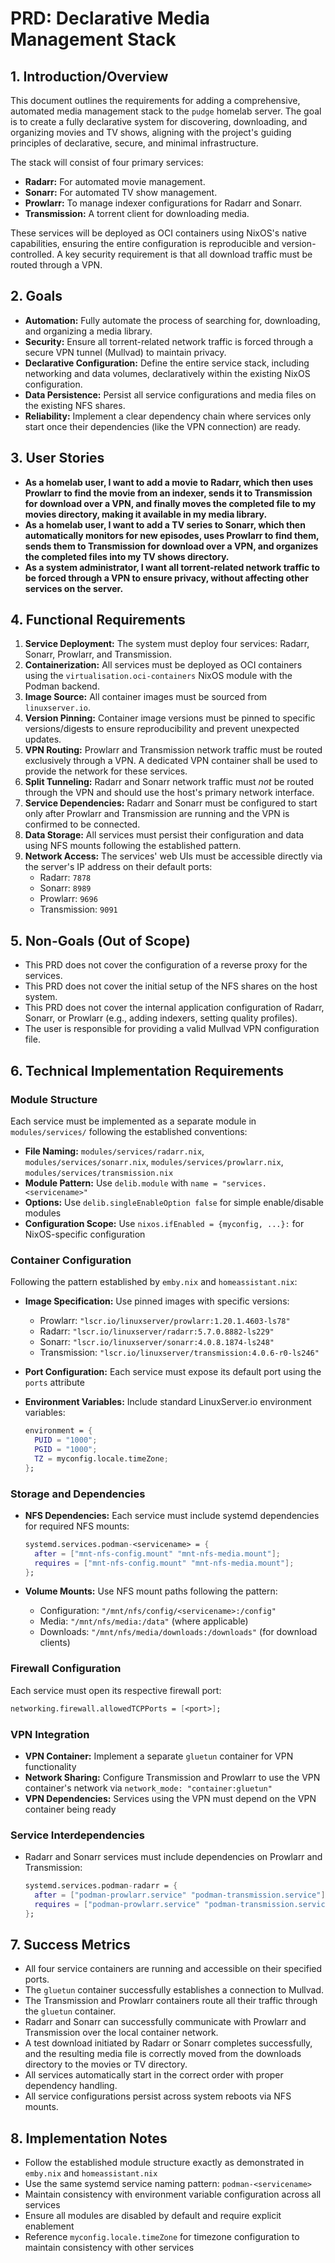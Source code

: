 # PRD: Declarative Media Management Stack

## 1. Introduction/Overview

This document outlines the requirements for adding a comprehensive, automated media management stack to the `pudge` homelab server. The goal is to create a fully declarative system for discovering, downloading, and organizing movies and TV shows, aligning with the project's guiding principles of declarative, secure, and minimal infrastructure.

The stack will consist of four primary services:
*   **Radarr:** For automated movie management.
*   **Sonarr:** For automated TV show management.
*   **Prowlarr:** To manage indexer configurations for Radarr and Sonarr.
*   **Transmission:** A torrent client for downloading media.

These services will be deployed as OCI containers using NixOS's native capabilities, ensuring the entire configuration is reproducible and version-controlled. A key security requirement is that all download traffic must be routed through a VPN.

## 2. Goals

*   **Automation:** Fully automate the process of searching for, downloading, and organizing a media library.
*   **Security:** Ensure all torrent-related network traffic is forced through a secure VPN tunnel (Mullvad) to maintain privacy.
*   **Declarative Configuration:** Define the entire service stack, including networking and data volumes, declaratively within the existing NixOS configuration.
*   **Data Persistence:** Persist all service configurations and media files on the existing NFS shares.
*   **Reliability:** Implement a clear dependency chain where services only start once their dependencies (like the VPN connection) are ready.

## 3. User Stories

*   **As a homelab user, I want to add a movie to Radarr, which then uses Prowlarr to find the movie from an indexer, sends it to Transmission for download over a VPN, and finally moves the completed file to my movies directory, making it available in my media library.**
*   **As a homelab user, I want to add a TV series to Sonarr, which then automatically monitors for new episodes, uses Prowlarr to find them, sends them to Transmission for download over a VPN, and organizes the completed files into my TV shows directory.**
*   **As a system administrator, I want all torrent-related network traffic to be forced through a VPN to ensure privacy, without affecting other services on the server.**

## 4. Functional Requirements

1.  **Service Deployment:** The system must deploy four services: Radarr, Sonarr, Prowlarr, and Transmission.
2.  **Containerization:** All services must be deployed as OCI containers using the `virtualisation.oci-containers` NixOS module with the Podman backend.
3.  **Image Source:** All container images must be sourced from `linuxserver.io`.
4.  **Version Pinning:** Container image versions must be pinned to specific versions/digests to ensure reproducibility and prevent unexpected updates.
5.  **VPN Routing:** Prowlarr and Transmission network traffic must be routed exclusively through a VPN. A dedicated VPN container shall be used to provide the network for these services.
6.  **Split Tunneling:** Radarr and Sonarr network traffic must *not* be routed through the VPN and should use the host's primary network interface.
7.  **Service Dependencies:** Radarr and Sonarr must be configured to start only after Prowlarr and Transmission are running and the VPN is confirmed to be connected.
8.  **Data Storage:** All services must persist their configuration and data using NFS mounts following the established pattern.
9.  **Network Access:** The services' web UIs must be accessible directly via the server's IP address on their default ports:
    *   Radarr: `7878`
    *   Sonarr: `8989`
    *   Prowlarr: `9696`
    *   Transmission: `9091`

## 5. Non-Goals (Out of Scope)

*   This PRD does not cover the configuration of a reverse proxy for the services.
*   This PRD does not cover the initial setup of the NFS shares on the host system.
*   This PRD does not cover the internal application configuration of Radarr, Sonarr, or Prowlarr (e.g., adding indexers, setting quality profiles).
*   The user is responsible for providing a valid Mullvad VPN configuration file.

## 6. Technical Implementation Requirements

### Module Structure
Each service must be implemented as a separate module in `modules/services/` following the established conventions:

*   **File Naming:** `modules/services/radarr.nix`, `modules/services/sonarr.nix`, `modules/services/prowlarr.nix`, `modules/services/transmission.nix`
*   **Module Pattern:** Use `delib.module` with `name = "services.<servicename>"` 
*   **Options:** Use `delib.singleEnableOption false` for simple enable/disable modules
*   **Configuration Scope:** Use `nixos.ifEnabled = {myconfig, ...}:` for NixOS-specific configuration

### Container Configuration
Following the pattern established by `emby.nix` and `homeassistant.nix`:

*   **Image Specification:** Use pinned images with specific versions:
    *   Prowlarr: `"lscr.io/linuxserver/prowlarr:1.20.1.4603-ls78"`
    *   Radarr: `"lscr.io/linuxserver/radarr:5.7.0.8882-ls229"`
    *   Sonarr: `"lscr.io/linuxserver/sonarr:4.0.8.1874-ls248"`
    *   Transmission: `"lscr.io/linuxserver/transmission:4.0.6-r0-ls246"`

*   **Port Configuration:** Each service must expose its default port using the `ports` attribute
*   **Environment Variables:** Include standard LinuxServer.io environment variables:
    ```nix
    environment = {
      PUID = "1000";
      PGID = "1000";
      TZ = myconfig.locale.timeZone;
    };
    ```

### Storage and Dependencies
*   **NFS Dependencies:** Each service must include systemd dependencies for required NFS mounts:
    ```nix
    systemd.services.podman-<servicename> = {
      after = ["mnt-nfs-config.mount" "mnt-nfs-media.mount"];
      requires = ["mnt-nfs-config.mount" "mnt-nfs-media.mount"];
    };
    ```

*   **Volume Mounts:** Use NFS mount paths following the pattern:
    *   Configuration: `"/mnt/nfs/config/<servicename>:/config"`
    *   Media: `"/mnt/nfs/media:/data"` (where applicable)
    *   Downloads: `"/mnt/nfs/media/downloads:/downloads"` (for download clients)

### Firewall Configuration
Each service must open its respective firewall port:
```nix
networking.firewall.allowedTCPPorts = [<port>];
```

### VPN Integration
*   **VPN Container:** Implement a separate `gluetun` container for VPN functionality
*   **Network Sharing:** Configure Transmission and Prowlarr to use the VPN container's network via `network_mode: "container:gluetun"`
*   **VPN Dependencies:** Services using the VPN must depend on the VPN container being ready

### Service Interdependencies
*   Radarr and Sonarr services must include dependencies on Prowlarr and Transmission:
    ```nix
    systemd.services.podman-radarr = {
      after = ["podman-prowlarr.service" "podman-transmission.service"];
      requires = ["podman-prowlarr.service" "podman-transmission.service"];
    };
    ```

## 7. Success Metrics

*   All four service containers are running and accessible on their specified ports.
*   The `gluetun` container successfully establishes a connection to Mullvad.
*   The Transmission and Prowlarr containers route all their traffic through the `gluetun` container.
*   Radarr and Sonarr can successfully communicate with Prowlarr and Transmission over the local container network.
*   A test download initiated by Radarr or Sonarr completes successfully, and the resulting media file is correctly moved from the downloads directory to the movies or TV directory.
*   All services automatically start in the correct order with proper dependency handling.
*   All service configurations persist across system reboots via NFS mounts.

## 8. Implementation Notes

*   Follow the established module structure exactly as demonstrated in `emby.nix` and `homeassistant.nix`
*   Use the same systemd service naming pattern: `podman-<servicename>`
*   Maintain consistency with environment variable configuration across all services
*   Ensure all modules are disabled by default and require explicit enablement
*   Reference `myconfig.locale.timeZone` for timezone configuration to maintain consistency with other services
